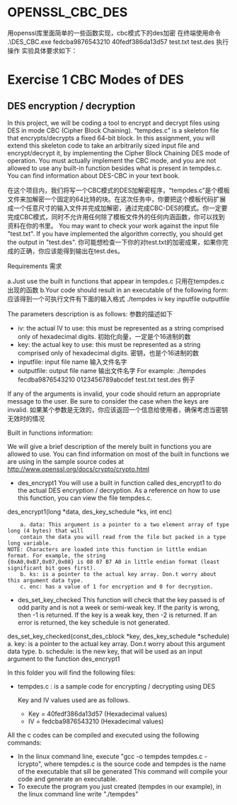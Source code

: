 # OPENSSL_CBC_DES
用openssl库里面简单的一些函数实现，cbc模式下的des加密
在终端使用命令 
.\DES_CBC.exe fedcba9876543210 40fedf386da13d57 test.txt test.des
执行操作
实验具体要求如下：

# Exercise 1 CBC Modes of DES


## DES encryption / decryption
In this project, we will be coding a tool to encrypt and decrypt files using DES in mode CBC (Cipher Block Chaining). “tempdes.c” is a skeleton file that encrypts/decrypts a fixed 64-bit block. In this assignment, you will extend this skeleton code to take an arbitrarily sized input file and encrypt/decrypt it, by implementing the Cipher Block Chaining DES mode of operation. You must actually implement the CBC mode, and you are not allowed to use any built-in function besides what is present in tempdes.c. You can find information about DES-CBC in your text book.

在这个项目内，我们将写一个CBC模式的DES加解密程序，“tempdes.c”是个模板文件来加解密一个固定的64比特的块。在这次任务中，你要把这个模板代码扩展成一个任意尺寸的输入文件并完成加解密，通过完成CBC-DES的模式。你一定要完成CBC模式，同时不允许用任何除了模板文件外的任何内涵函数，你可以找到资料在你的书里。
You may want to check your work against the input file "test.txt". If you have implemented the algorithm correctly, you should get the output in "test.des". 
你可能想检查一下你的对test.txt的加密成果，如果你完成的正确，你应该能得到输出在test.des。

Requirements
需求

a.Just use the built in functions that appear in tempdes.c
	只用在tempdes.c 出现的函数
b.Your code should result in an executable of the following form:
	应该得到一个可执行文件有下面的输入格式
./tempdes	iv	key	inputfile	outputfile

The parameters description is as follows:
参数的描述如下
- iv: the actual IV to use: this must be represented as a string comprised only of hexadecimal digits.
初始化向量，一定是个16进制的数
- key: the actual key to use: this must be represented as a string comprised only of hexadecimal digits.
密钥，也是个16进制的数
- inputfile: input file name
	输入文件名字
- outputfile: output file name
输出文件名字
 	For example:
	./tempdes	fecdba9876543210 	0123456789abcdef 	test.txt 		test.des
	例子

If any of the arguments is invalid, your code should return an appropriate 	message to the user. Be sure to consider the case when the keys are invalid.
如果某个参数是无效的，你应该返回一个信息给使用者，确保考虑当密钥无效时的情况



Built in functions information:

We will give a brief description of the merely built in functions you are
allowed to use.
You can find information on most of the built in functions we are using in the
sample source codes at http://www.openssl.org/docs/crypto/crypto.html

- des_encrypt1
You will use a built in function called des_encrypt1 to do the actual DES encryption / decryption.
As a reference on how to use this function, you can view the file tempdes.c.

des_encrypt1(long *data, des_key_schedule *ks, int enc)

        a. data: This argument is a pointer to a two element array of type long (4 bytes) that will
        contain the data you will read from the file but packed in a type long variable.
	NOTE: Characters are loaded into this function in little endian format. For example, the string 
	{0xA0,0xB7,0x07,0x08} is 08 07 B7 A0 in little endian format (least significant bit goes first).
        b. ks: is a pointer to the actual key array. Don.t worry about this argument data type.
        c. enc: has a value of 1 for encryption and 0 for decryption.

- des_set_key_checked
This function will check that the key passed is of odd parity and is not a week or semi-weak key. If 
the parity is wrong, then -1 is returned. If the key is a weak key, then -2 is returned. If an error 
is returned, the key schedule is not generated.

des_set_key_checked(const_des_cblock *key, des_key_schedule *schedule)
	a. key: is a pointer to the actual key array. Don.t worry about this argument data type.
	b. schedule: is the new key, that will be used as an input argument to
	   the function des_encrypt1


In this folder you will find the following files:

- tempdes.c : is a sample code for encrypting / decrypting using DES


  Key and IV values used are as follows.
	- Key = 40fedf386da13d57 (Hexadecimal values)
	- IV  = fedcba9876543210 (Hexadecimal values)


All the c codes can be compiled and executed using the following commands:

- In the linux command line, execute "gcc -o tempdes tempdes.c -lcrypto", where tempdes.c 
is the source code and tempdes is the name of the executable that sill be generated This 
command will compile your code and generate an executable.
- To execute the program you just created (tempdes in our example), in the linux command 
line write "./tempdes"
